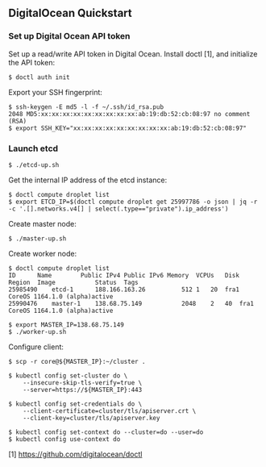 ## DigitalOcean Quickstart

### Set up Digital Ocean API token

Set up a read/write API token in Digital Ocean. Install doctl [1], and initialize the API token:
```
$ doctl auth init
```

Export your SSH fingerprint:

```
$ ssh-keygen -E md5 -l -f ~/.ssh/id_rsa.pub
2048 MD5:xx:xx:xx:xx:xx:xx:xx:xx:xx:ab:19:db:52:cb:08:97 no comment (RSA)
$ export SSH_KEY="xx:xx:xx:xx:xx:xx:xx:xx:xx:ab:19:db:52:cb:08:97"
```

### Launch etcd

```
$ ./etcd-up.sh
```

Get the internal IP address of the etcd instance:
```
$ doctl compute droplet list
$ export ETCD_IP=$(doctl compute droplet get 25997786 -o json | jq -r -c '.[].networks.v4[] | select(.type=="private").ip_address')
```

Create master node:
```
$ ./master-up.sh
```

Create worker node:
```
$ doctl compute droplet list
ID		Name		Public IPv4	Public IPv6	Memory	VCPUs	Disk	Region	Image			Status	Tags
25985490	etcd-1		188.166.163.26			512	1	20	fra1	CoreOS 1164.1.0 (alpha)active	
25990476	master-1	138.68.75.149			2048	2	40	fra1	CoreOS 1164.1.0 (alpha)active	

$ export MASTER_IP=138.68.75.149
$ ./worker-up.sh
```

Configure client:
```
$ scp -r core@${MASTER_IP}:~/cluster .

$ kubectl config set-cluster do \
    --insecure-skip-tls-verify=true \
    --server=https://${MASTER_IP}:443

$ kubectl config set-credentials do \
    --client-certificate=cluster/tls/apiserver.crt \
    --client-key=cluster/tls/apiserver.key

$ kubectl config set-context do --cluster=do --user=do
$ kubectl config use-context do
```

[1] https://github.com/digitalocean/doctl
